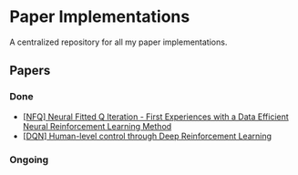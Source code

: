 # Paper Implementations

A centralized repository for all my paper implementations.

## Papers

### Done

- [[NFQ] Neural Fitted Q Iteration - First Experiences with a Data Efficient Neural Reinforcement Learning Method](/papers/nfq.pdf)
- [[DQN] Human-level control through Deep Reinforcement Learning](/papers/dqn.pdf)

### Ongoing
